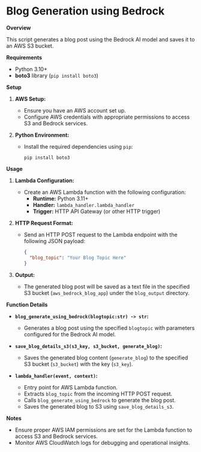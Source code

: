 # Blog Generation using Bedrock

**Overview**

This script generates a blog post using the Bedrock AI model and saves it to an AWS S3 bucket.

**Requirements**

- Python 3.10+
- **boto3** library (`pip install boto3`)

**Setup**

1. **AWS Setup:**
   - Ensure you have an AWS account set up.
   - Configure AWS credentials with appropriate permissions to access S3 and Bedrock services.

2. **Python Environment:**
   - Install the required dependencies using `pip`:
     ```
     pip install boto3
     ```

**Usage**

1. **Lambda Configuration:**
   - Create an AWS Lambda function with the following configuration:
     - **Runtime:** Python 3.11+
     - **Handler:** `lambda_handler.lambda_handler`
     - **Trigger:** HTTP API Gateway (or other HTTP trigger)

2. **HTTP Request Format:**
   - Send an HTTP POST request to the Lambda endpoint with the following JSON payload:
     ```json
     {
       "blog_topic": "Your Blog Topic Here"
     }
     ```

3. **Output:**
   - The generated blog post will be saved as a text file in the specified S3 bucket (`aws_bedrock_blog_app`) under the `blog_output` directory.

**Function Details**

- **`blog_generate_using_bedrock(blogtopic:str) -> str`:**
  - Generates a blog post using the specified `blogtopic` with parameters configured for the Bedrock AI model.

- **`save_blog_details_s3(s3_key, s3_bucket, generate_blog)`:**
  - Saves the generated blog content (`generate_blog`) to the specified S3 bucket (`s3_bucket`) with the key (`s3_key`).

- **`lambda_handler(event, context)`:**
  - Entry point for AWS Lambda function.
  - Extracts `blog_topic` from the incoming HTTP POST request.
  - Calls `blog_generate_using_bedrock` to generate the blog post.
  - Saves the generated blog to S3 using `save_blog_details_s3`.

**Notes**

- Ensure proper AWS IAM permissions are set for the Lambda function to access S3 and Bedrock services.
- Monitor AWS CloudWatch logs for debugging and operational insights.
